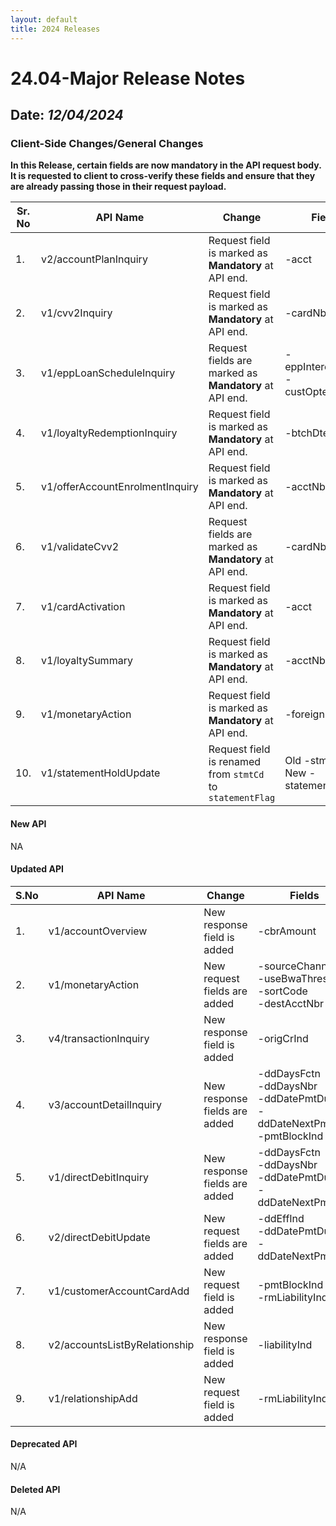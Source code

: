 ```yaml
---
layout: default
title: 2024 Releases
---
```


# 24.04-Major Release Notes

## Date: *12/04/2024*

### Client-Side Changes/General Changes

**In this Release, certain fields are now mandatory in the API request body.
It is requested to client to cross-verify these fields and ensure that they are already passing those in their request payload.**

| **Sr. No** | **API Name**                    | **Change**                                                | **Field**                              |
|------------|---------------------------------|-----------------------------------------------------------|----------------------------------------|
| 1.         | v2/accountPlanInquiry           | Request field is marked as **Mandatory** at API end.      | -acct                                  |
| 2.         | v1/cvv2Inquiry                  | Request field is marked as **Mandatory** at API end.      | -cardNbr                               |
| 3.         | v1/eppLoanScheduleInquiry       | Request fields are marked as **Mandatory** at API end.    | -eppInterestRate </br> -custOptedTenor |
| 4.         | v1/loyaltyRedemptionInquiry     | Request field is marked as **Mandatory** at API end.      | -btchDte                               |
| 5.         | v1/offerAccountEnrolmentInquiry | Request field is marked as **Mandatory** at API end.      | -acctNbr                               |
| 6.         | v1/validateCvv2                 | Request fields are marked as **Mandatory** at API end.    | -cardNbr                               |
| 7.         | v1/cardActivation               | Request field is marked as **Mandatory** at API end.      | -acct                                  |
| 8.         | v1/loyaltySummary               | Request field is marked as **Mandatory** at API end.      | -acctNbr                               |
| 9.         | v1/monetaryAction               | Request field is marked as **Mandatory** at API end.      | -foreignUse                            |
| 10.        | v1/statementHoldUpdate          | Request field is renamed from `stmtCd` to `statementFlag` | Old -stmtCd New -statementFlag         |

#### New API

NA

#### Updated API

| S.No | API Name                      | Change                        | Fields                                                                                      |
|------|-------------------------------|-------------------------------|---------------------------------------------------------------------------------------------|
| 1.   | v1/accountOverview            | New response field is added   | -cbrAmount                                                                                  |
| 2.   | v1/monetaryAction             | New request fields are added  | -sourceChannel<br/> -useBwaThreshold </br> -sortCode </br> -destAcctNbr                     |
| 3.   | v4/transactionInquiry	        | New response field is added   | -origCrInd                                                                                  |
| 4.   | v3/accountDetailInquiry       | New response fields are added | -ddDaysFctn </br> -ddDaysNbr </br> -ddDatePmtDue </br> -ddDateNextPmtDue </br> -pmtBlockInd |
| 5.   | v1/directDebitInquiry         | New response fields are added | -ddDaysFctn </br> -ddDaysNbr </br> -ddDatePmtDue </br> -ddDateNextPmtDue                    |
| 6.   | v2/directDebitUpdate          | New request fields are added  | -ddEffInd </br> -ddDatePmtDue </br> -ddDateNextPmtDue                                       |
| 7.   | v1/customerAccountCardAdd     | New request field is added    | -pmtBlockInd </br> -rmLiabilityInd                                                          |
| 8.   | v2/accountsListByRelationship | New response field is added   | -liabilityInd                                                                               |
| 9.   | v1/relationshipAdd            | New request field is added    | -rmLiabilityInd                                                                             |


#### Deprecated API

N/A

#### Deleted API

N/A